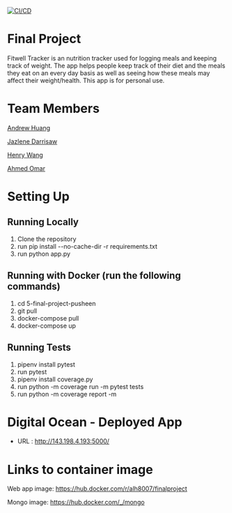 [![CI/CD](https://github.com/software-students-fall2023/5-final-project-pusheen/blob/main/.github/workflows/python-app-cicd.yml/badge.svg)](https://github.com/software-students-fall2023/5-final-project-pusheen/blob/main/.github/workflows/python-app-cicd.yml)


# Final Project


Fitwell Tracker is an nutrition tracker used for logging meals and keeping track of weight. The app helps people keep track of their diet and the meals they eat on an every day basis as well as seeing how these meals may affect their weight/health. This app is for personal use.



# Team Members

[Andrew Huang](https://github.com/andrewhuanggg)

[Jazlene Darrisaw](https://github.com/Jazlene30)

[Henry Wang](https://github.com/fishlesswater)

[Ahmed Omar](https://github.com/ahmed-o-324)



# Setting Up

## Running Locally
1. Clone the repository 
2. run pip install --no-cache-dir -r requirements.txt
3. run python app.py


## Running with Docker (run the following commands)
1. cd 5-final-project-pusheen
2. git pull
3. docker-compose pull
4. docker-compose up

## Running Tests
1. pipenv install pytest
2. run pytest
3. pipenv install coverage.py
4. run python -m coverage run -m pytest tests
5. run python -m coverage report -m


# Digital Ocean - Deployed App
- URL : http://143.198.4.193:5000/


# Links to container image

Web app image: https://hub.docker.com/r/alh8007/finalproject


Mongo image: https://hub.docker.com/_/mongo
